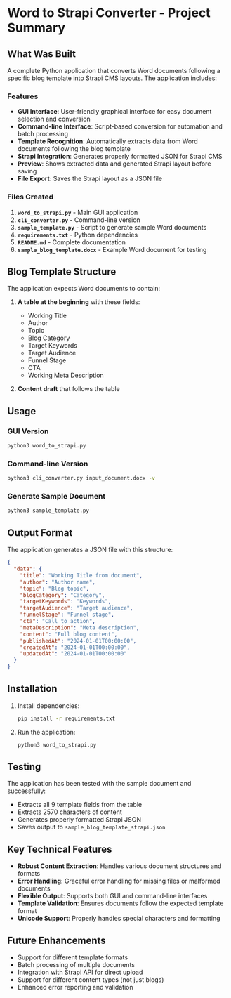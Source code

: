 # Word to Strapi Converter - Project Summary

## What Was Built

A complete Python application that converts Word documents following a specific blog template into Strapi CMS layouts. The application includes:

### Features
- **GUI Interface**: User-friendly graphical interface for easy document selection and conversion
- **Command-line Interface**: Script-based conversion for automation and batch processing
- **Template Recognition**: Automatically extracts data from Word documents following the blog template
- **Strapi Integration**: Generates properly formatted JSON for Strapi CMS
- **Preview**: Shows extracted data and generated Strapi layout before saving
- **File Export**: Saves the Strapi layout as a JSON file

### Files Created
1. **`word_to_strapi.py`** - Main GUI application
2. **`cli_converter.py`** - Command-line version
3. **`sample_template.py`** - Script to generate sample Word documents
4. **`requirements.txt`** - Python dependencies
5. **`README.md`** - Complete documentation
6. **`sample_blog_template.docx`** - Example Word document for testing

## Blog Template Structure

The application expects Word documents to contain:

1. **A table at the beginning** with these fields:
   - Working Title
   - Author
   - Topic
   - Blog Category
   - Target Keywords
   - Target Audience
   - Funnel Stage
   - CTA
   - Working Meta Description

2. **Content draft** that follows the table

## Usage

### GUI Version
```bash
python3 word_to_strapi.py
```

### Command-line Version
```bash
python3 cli_converter.py input_document.docx -v
```

### Generate Sample Document
```bash
python3 sample_template.py
```

## Output Format

The application generates a JSON file with this structure:

```json
{
  "data": {
    "title": "Working Title from document",
    "author": "Author name",
    "topic": "Blog topic",
    "blogCategory": "Category",
    "targetKeywords": "Keywords",
    "targetAudience": "Target audience",
    "funnelStage": "Funnel stage",
    "cta": "Call to action",
    "metaDescription": "Meta description",
    "content": "Full blog content",
    "publishedAt": "2024-01-01T00:00:00",
    "createdAt": "2024-01-01T00:00:00",
    "updatedAt": "2024-01-01T00:00:00"
  }
}
```

## Installation

1. Install dependencies:
   ```bash
   pip install -r requirements.txt
   ```

2. Run the application:
   ```bash
   python3 word_to_strapi.py
   ```

## Testing

The application has been tested with the sample document and successfully:
- Extracts all 9 template fields from the table
- Extracts 2570 characters of content
- Generates properly formatted Strapi JSON
- Saves output to `sample_blog_template_strapi.json`

## Key Technical Features

- **Robust Content Extraction**: Handles various document structures and formats
- **Error Handling**: Graceful error handling for missing files or malformed documents
- **Flexible Output**: Supports both GUI and command-line interfaces
- **Template Validation**: Ensures documents follow the expected template format
- **Unicode Support**: Properly handles special characters and formatting

## Future Enhancements

- Support for different template formats
- Batch processing of multiple documents
- Integration with Strapi API for direct upload
- Support for different content types (not just blogs)
- Enhanced error reporting and validation 